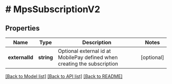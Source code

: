 # # MpsSubscriptionV2

## Properties

Name | Type | Description | Notes
------------ | ------------- | ------------- | -------------
**externalId** | **string** | Optional external id at MobilePay defined when creating the subscription | [optional]

[[Back to Model list]](../../README.md#models) [[Back to API list]](../../README.md#endpoints) [[Back to README]](../../README.md)

